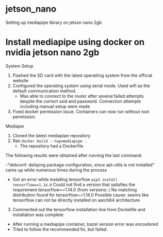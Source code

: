 # jetson_nano
Setting up mediapipe library on jetson nano 2gb

# Install mediapipe using docker on nvidia jetson nano 2gb

System Setup
1. Flashed the SD card with the latest operaiting system from the official website
2. Configured the operating system using serial mode. Used wifi as the default communication method.
	- Was able to connect to the router after several failed attempts despite the correct ssid and password. Connection attempts including manual setup were made
3. Fixed docker permission issue. Containers can now run without root permission.

Mediapie
1. Cloned the latest mediapipe repository
2. Ran `docker build --tag=mediapipe .`
	- The repository had a Dockerfile

The following results were obtained after running the last command:

-"debconf: delaying package configuration, since apt-utils is not installed" came up while numerous times during the process
- Got an error while installing tensorflow `pip3 install tensorflow==1.14.0`
	Could not find a version that satisfies the requirement tensorflow==1.14.0 (from versions: )
	No matching distribution found for tensorflow==1.14.0
Possible cause: seems like tensorflow can not be directly installed on aarch64 architecture


3. Commented out the tensorflow installation line from Dockefile and installation was complete

- After running a mediapipe container, bazel version error was encoutered
- Tried to follow the recommended fix, but failed.
